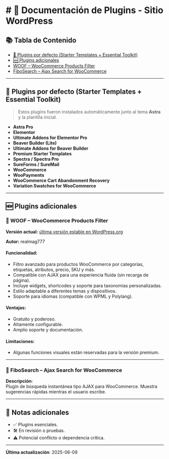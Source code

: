 # # 🧩 Documentación de Plugins - Sitio WordPress

## 📚 Tabla de Contenido

- [🔧 Plugins por defecto (Starter Templates + Essential Toolkit)](#-plugins-por-defecto-starter-templates--essential-toolkit)
- [🆕 Plugins adicionales](#-plugins-adicionales)
 - [WOOF – WooCommerce Products Filter](#woof--woocommerce-products-filter)
  - [FiboSearch – Ajax Search for WooCommerce](#fibosearch--ajax-search-for-woocommerce)

---

## 🔧 Plugins por defecto (Starter Templates + Essential Toolkit)

> Estos plugins fueron instalados automáticamente junto al tema **Astra** y la plantilla inicial.

- **Astra Pro**
- **Elementor**
- **Ultimate Addons for Elementor Pro**
- **Beaver Builder (Lite)**
- **Ultimate Addons for Beaver Builder**
- **Premium Starter Templates**
- **Spectra / Spectra Pro**
- **SureForms / SureMail**
- **WooCommerce**
- **WooPayments**
- **WooCommerce Cart Abandonment Recovery**
- **Variation Swatches for WooCommerce**

---

## 🆕 Plugins adicionales

### 🛒 WOOF – WooCommerce Products Filter
**Versión actual:** [última versión estable en WordPress.org](https://es.wordpress.org/plugins/woocommerce-products-filter/)

**Autor:** realmag777

#### Funcionalidad:
- Filtro avanzado para productos WooCommerce por categorías, etiquetas, atributos, precio, SKU y más.
- Compatible con AJAX para una experiencia fluida (sin recarga de página).
- Incluye widgets, shortcodes y soporte para taxonomías personalizadas.
- Estilo adaptable a diferentes temas y dispositivos.
- Soporte para idiomas (compatible con WPML y Polylang).

#### Ventajas:
- Gratuito y poderoso.
- Altamente configurable.
- Amplio soporte y documentación.

#### Limitaciones:
- Algunas funciones visuales están reservadas para la versión premium.

---

### 🔸 FiboSearch – Ajax Search for WooCommerce

**Descripción**:  
Plugin de búsqueda instantánea tipo AJAX para WooCommerce. Muestra sugerencias rápidas mientras el usuario escribe.

---

## 📝 Notas adicionales

- ✅ Plugins esenciales.
- 🛠️ En revisión o pruebas.
- ⚠️ Potencial conflicto o dependencia crítica.

---

**Última actualización**: 2025-06-09  
